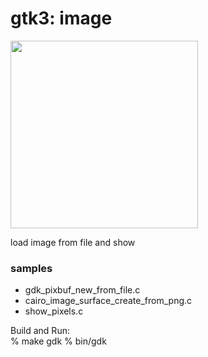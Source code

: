gtk3: image
===============

<image src="https://raw.githubusercontent.com/ohwada/MAC_cpp_Samples/master/gtk3/screenshots/cairo_uparrow.png" width="300" />

load image from file and show 

### samples
- gdk_pixbuf_new_from_file.c
- cairo_image_surface_create_from_png.c
- show_pixels.c


Build and Run:  
% make gdk
% bin/gdk
